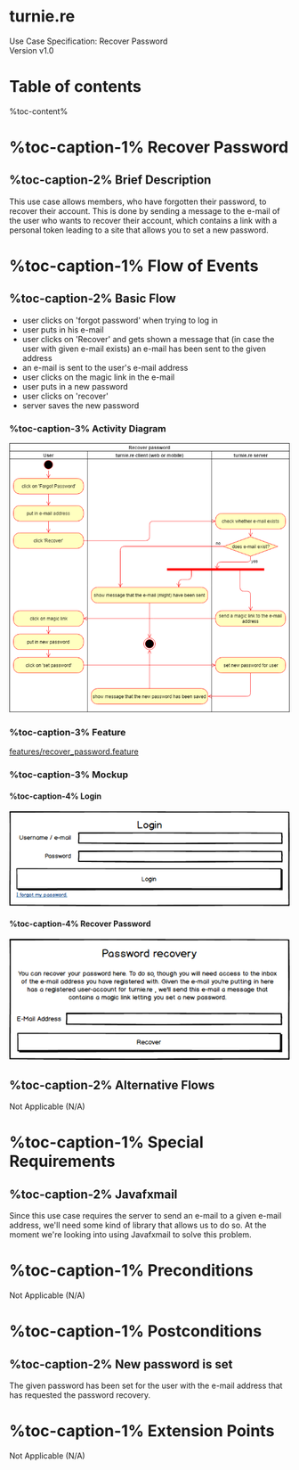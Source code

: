 # turnie.re

Use Case Specification: Recover Password  
Version v1.0

# Table of contents

%toc-content%

# %toc-caption-1% Recover Password

## %toc-caption-2% Brief Description

This use case allows members, who have forgotten their password, to recover their account.
This is done by sending a message to the e-mail of the user who wants to recover their account, which contains a link with a personal token leading to a site that allows you to set a new password.

# %toc-caption-1% Flow of Events

## %toc-caption-2% Basic Flow

 - user clicks on 'forgot password' when trying to log in
 - user puts in his e-mail
 - user clicks on 'Recover' and gets shown a message that (in case the user with given e-mail exists) an e-mail has been sent to the given address
 - an e-mail is sent to the user's e-mail address
 - user clicks on the magic link in the e-mail
 - user puts in a new password
 - user clicks on 'recover'
 - server saves the new password
 
### %toc-caption-3% Activity Diagram
![Activity Diagram](../imgs/use_case_recoverpassword.png)

### %toc-caption-3% Feature
[features/recover_password.feature](../features/recover_password.feature)

### %toc-caption-3% Mockup

#### %toc-caption-4% Login
![Mockup](../imgs/mockups/mockup_login.png)

#### %toc-caption-4% Recover Password
![Mockup](../imgs/mockups/mockup_recoverpassword.png)

## %toc-caption-2% Alternative Flows
Not Applicable (N/A)

# %toc-caption-1% Special Requirements

## %toc-caption-2% Javafxmail
Since this use case requires the server to send an e-mail to a given e-mail address, we'll need some kind of library that allows us to do so.
At the moment we're looking into using Javafxmail to solve this problem.

# %toc-caption-1% Preconditions
Not Applicable (N/A)

# %toc-caption-1% Postconditions

## %toc-caption-2% New password is set
The given password has been set for the user with the e-mail address that has requested the password recovery.

# %toc-caption-1% Extension Points
Not Applicable (N/A)
